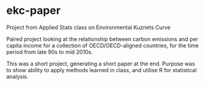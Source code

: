# ekc-paper
Project from Applied Stats class on Environmental Kuznets Curve

Paired project looking at the relationship between carbon emissions and per capita income for a collection of OECD/OECD-aligned countries, for the time period from late 90s to mid 2010s.

This was a short project, generating a short paper at the end. Purpose was to show ability to apply methods learned in class, and utilise R for statistical analysis.

